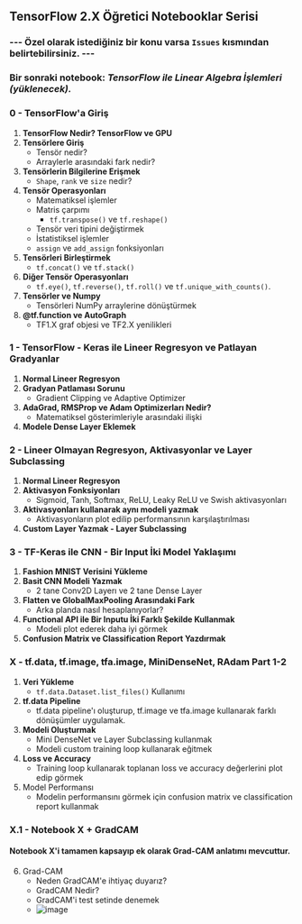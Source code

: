 ## TensorFlow 2.X Öğretici Notebooklar Serisi

### --- Özel olarak istediğiniz bir konu varsa `Issues` kısmından belirtebilirsiniz. ---
### Bir sonraki notebook: *TensorFlow ile Linear Algebra İşlemleri (yüklenecek).*

### 0 - TensorFlow'a Giriş
1) **TensorFlow Nedir? TensorFlow ve GPU**
2) **Tensörlere Giriş**
    * Tensör nedir? 
    * Arraylerle arasındaki fark nedir?
3) **Tensörlerin Bilgilerine Erişmek**
    * `Shape`, `rank` ve `size` nedir?
4) **Tensör Operasyonları**
    * Matematiksel işlemler
    * Matris çarpımı
      * `tf.transpose()` ve `tf.reshape()` 
    * Tensör veri tipini değiştirmek
    * İstatistiksel işlemler
    * `assign` ve `add_assign` fonksiyonları
5) **Tensörleri Birleştirmek**
     * `tf.concat()` ve `tf.stack()`
6) **Diğer Tensör Operasyonları**
     * `tf.eye()`, `tf.reverse()`, `tf.roll()` ve `tf.unique_with_counts()`.
7) **Tensörler ve Numpy**
     * Tensörleri NumPy arraylerine dönüştürmek
8) **@tf.function ve AutoGraph**
      * TF1.X graf objesi ve TF2.X yenilikleri

### 1 - TensorFlow - Keras ile Lineer Regresyon ve Patlayan Gradyanlar
1) **Normal Lineer Regresyon**
2) **Gradyan Patlaması Sorunu**
   * Gradient Clipping ve Adaptive Optimizer
3) **AdaGrad, RMSProp ve Adam Optimizerları Nedir?**
   * Matematiksel gösterimleriyle arasındaki ilişki
4) **Modele Dense Layer Eklemek**

### 2 - Lineer Olmayan Regresyon, Aktivasyonlar ve Layer Subclassing
1) **Normal Lineer Regresyon**
2) **Aktivasyon Fonksiyonları**
   * Sigmoid, Tanh, Softmax, ReLU, Leaky ReLU ve Swish aktivasyonları
3) **Aktivasyonları kullanarak aynı modeli yazmak**
   * Aktivasyonların plot edilip performansının karşılaştırılması
4) **Custom Layer Yazmak - Layer Subclassing**

### 3 - TF-Keras ile CNN - Bir Input İki Model Yaklaşımı
1) **Fashion MNIST Verisini Yükleme**
2) **Basit CNN Modeli Yazmak**
   * 2 tane Conv2D Layerı ve 2 tane Dense Layer
3) **Flatten ve GlobalMaxPooling Arasındaki Fark**
   * Arka planda nasıl hesaplanıyorlar?
4) **Functional API ile Bir Inputu İki Farklı Şekilde Kullanmak**
   * Modeli plot ederek daha iyi görmek
5) **Confusion Matrix ve Classification Report Yazdırmak**

### X - tf.data, tf.image, tfa.image, MiniDenseNet, RAdam Part 1-2
1) **Veri Yükleme**
   * `tf.data.Dataset.list_files()` Kullanımı
2) **tf.data Pipeline**
   * tf.data pipeline'ı oluşturup, tf.image ve tfa.image kullanarak farklı dönüşümler uygulamak.
3) **Modeli Oluşturmak**
   * Mini DenseNet ve Layer Subclassing kullanmak
   * Modeli custom training loop kullanarak eğitmek
4) **Loss ve Accuracy**
   * Training loop kullanarak toplanan loss ve accuracy değerlerini plot edip görmek
5) Model Performansı
   * Modelin performansını görmek için confusion matrix ve classification report kullanmak

### X.1 - Notebook X + GradCAM
#### Notebook X'i tamamen kapsayıp ek olarak Grad-CAM anlatımı mevcuttur.
6) Grad-CAM
   * Neden GradCAM'e ihtiyaç duyarız?
   * GradCAM Nedir?
   * GradCAM'i test setinde denemek
   * ![image](https://user-images.githubusercontent.com/46622558/143658932-3d820882-7e40-436f-acfa-d70750accffe.png)

